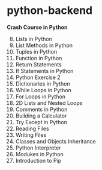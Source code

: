 # python-backend

**Crash Course in Python**



8. Lists in Python
9. List Methods in Python
10. Tuples in Python
11. Function in Python
12. Return Statements
13. If Statements in Python
14. Python Exercise 2
15. Dictionaries in Python
16. While Loops in Python
17. For Loops in Python
18. 2D Lists and Nested Loops
19. Comments in Python
20. Building a Calculator
21. Try Except in Python
22. Reading Files
23. Writing Files
24. Classes and Objects Inheritance
25. Python Interpreter
26. Modukes in Python
27. Introduction to Pip
